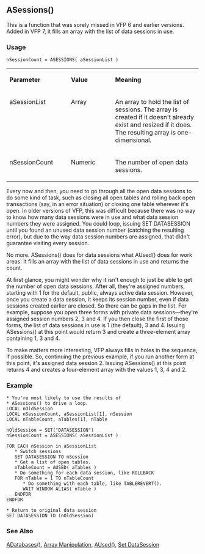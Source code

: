 ## ASessions()

This is a function that was sorely missed in VFP 6 and earlier versions. Added in VFP 7, it fills an array with the list of data sessions in use.

### Usage

```foxpro
nSessionCount = ASESSIONS( aSessionList )
```
<table>
<tr>
  <td width="32%" valign="top">
  <p><b>Parameter</b></p>
  </td>
  <td width="23%" valign="top">
  <p><b>Value</b></p>
  </td>
  <td width="45%" valign="top">
  <p><b>Meaning</b></p>
  </td>
 </tr>
<tr>
  <td width="32%" valign="top">
  <p>aSessionList</p>
  </td>
  <td width="23%" valign="top">
  <p>Array</p>
  </td>
  <td width="45%" valign="top">
  <p>An array to hold the list of sessions. The array is created if it doesn't already exist and resized if it does. The resulting array is one-dimensional.</p>
  </td>
 </tr>
<tr>
  <td width="32%" valign="top">
  <p>nSessionCount</p>
  </td>
  <td width="23%" valign="top">
  <p>Numeric</p>
  </td>
  <td width="45%" valign="top">
  <p>The number of open data sessions.</p>
  </td>
 </tr>
</table>

Every now and then, you need to go through all the open data sessions to do some kind of task, such as closing all open tables and rolling back open transactions (say, in an error situation) or closing one table wherever it's open. In older versions of VFP, this was difficult because there was no way to know how many data sessions were in use and what data session numbers they were assigned. You could loop, issuing SET DATASESSION until you found an unused data session number (catching the resulting error), but due to the way data session numbers are assigned, that didn't guarantee visiting every session.

No more. ASessions() does for data sessions what AUsed() does for work areas: It fills an array with the list of data sessions in use and returns the count. 

At first glance, you might wonder why it isn't enough to just be able to get the number of open data sessions. After all, they're assigned numbers, starting with 1 for the default, public, always active data session. However, once you create a data session, it keeps its session number, even if data sessions created earlier are closed. So there can be gaps in the list. For example, suppose you open three forms with private data sessions&mdash;they're assigned session numbers 2, 3 and 4. If you then close the first of those forms, the list of data sessions in use is 1 (the default), 3 and 4. Issuing ASessions() at this point would return 3 and create a three-element array containing 1, 3 and 4.

To make matters more interesting, VFP always fills in holes in the sequence, if possible. So, continuing the previous example, if you run another form at this point, it's assigned data session 2. Issuing ASessions() at this point returns 4 and creates a four-element array with the values 1, 3, 4 and 2.

### Example

```foxpro
* You're most likely to use the results of
* ASessions() to drive a loop.
LOCAL nOldSession
LOCAL nSessionCount, aSessionList[1], nSession
LOCAL nTableCount, aTables[1], nTable

nOldSession = SET("DATASESSION")
nSessionCount = ASESSIONS( aSessionList )

FOR EACH nSession in aSessionList
   * Switch sessions
   SET DATASESSION TO nSession
   * Get a list of open tables.
   nTableCount = AUSED( aTables )
   * Do something for each data session, like ROLLBACK
   FOR nTable = 1 TO nTableCount
      * Do something with each table, like TABLEREVERT().
      WAIT WINDOW ALIAS( nTable )
   ENDFOR
ENDFOR

* Return to original data session
SET DATASESSION TO (nOldSession)
```
### See Also

[ADatabases()](s4g666.md), [Array Manipulation](s4g282.md), [AUsed()](s4g290.md), [Set DataSession](s4g392.md)